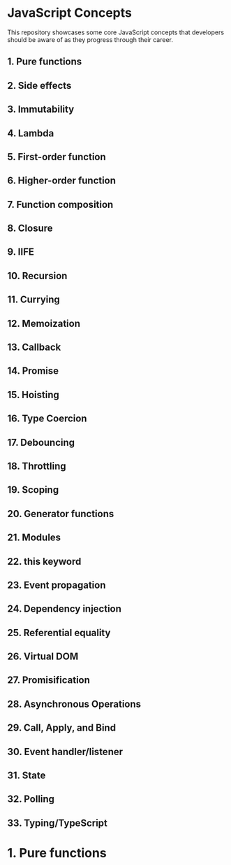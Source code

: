 # JavaScript Concepts
This repository showcases some core JavaScript concepts that developers should be aware of as they progress through their career. 

## 1. Pure functions 
## 2. Side effects
## 3. Immutability 
## 4. Lambda 
## 5. First-order function 
## 6. Higher-order function 
## 7. Function composition 
## 8. Closure 
## 9. IIFE 
## 10. Recursion 
## 11. Currying 
## 12. Memoization 
## 13. Callback 
## 14. Promise 
## 15. Hoisting 
## 16. Type Coercion
## 17. Debouncing 
## 18. Throttling 
## 19. Scoping 
## 20. Generator functions 
## 21. Modules 
## 22. this keyword 
## 23. Event propagation 
## 24. Dependency injection 
## 25. Referential equality
## 26. Virtual DOM 
## 27. Promisification 
## 28. Asynchronous Operations 
## 29. Call, Apply, and Bind 
## 30. Event handler/listener 
## 31. State
## 32. Polling 
## 33. Typing/TypeScript


# 1. Pure functions 
